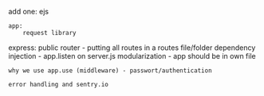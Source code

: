 add one:
    ejs

    app:
        request library



express:
    public router - putting all routes in a routes file/folder
    dependency injection - app.listen on server.js
    modularization - app should be in own file


    why we use app.use (middleware) - passwort/authentication

    error handling and sentry.io
    
